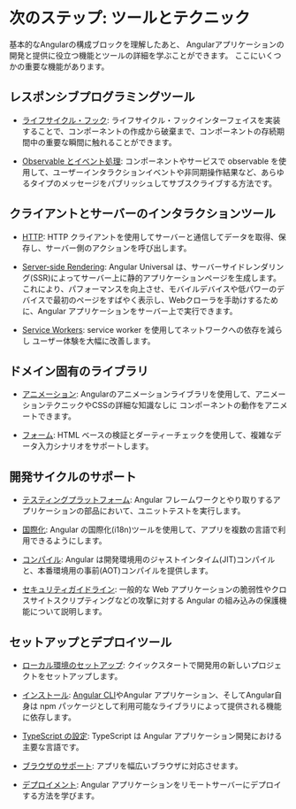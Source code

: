 # 次のステップ: ツールとテクニック

基本的なAngularの構成ブロックを理解したあと、
Angularアプリケーションの開発と提供に役立つ機能とツールの詳細を学ぶことができます。
ここにいくつかの重要な機能があります。

## レスポンシブプログラミングツール

* [ライフサイクル・フック](guide/lifecycle-hooks): ライフサイクル・フックインターフェイスを実装することで、コンポーネントの作成から破棄まで、コンポーネントの存続期間中の重要な瞬間に触れることができます。

* [Observable とイベント処理](guide/observables): コンポーネントやサービスで observable を使用して、ユーザーインタラクションイベントや非同期操作結果など、あらゆるタイプのメッセージをパブリッシュしてサブスクライブする方法です。

## クライアントとサーバーのインタラクションツール

* [HTTP](guide/http): HTTP クライアントを使用してサーバーと通信してデータを取得、保存し、サーバー側のアクションを呼び出します。

* [Server-side Rendering](guide/universal): Angular Universal は、サーバーサイドレンダリング(SSR)によってサーバー上に静的アプリケーションページを生成します。これにより、パフォーマンスを向上させ、モバイルデバイスや低パワーのデバイスで最初のページをすばやく表示し、Webクローラを手助けするために、Angular アプリケーションをサーバー上で実行できます。

* [Service Workers](guide/service-worker-intro): service worker を使用してネットワークへの依存を減らし
ユーザー体験を大幅に改善します。

## ドメイン固有のライブラリ

* [アニメーション](guide/animations): Angularのアニメーションライブラリを使用して、アニメーションテクニックやCSSの詳細な知識なしに
コンポーネントの動作をアニメートできます。

* [フォーム](guide/forms): HTML ベースの検証とダーティーチェックを使用して、複雑なデータ入力シナリオをサポートします。

## 開発サイクルのサポート

* [テスティングプラットフォーム](guide/testing): Angular フレームワークとやり取りするアプリケーションの部品において、ユニットテストを実行します。

* [国際化](guide/i18n):  Angular の国際化(i18n)ツールを使用して、アプリを複数の言語で利用できるようにします。

* [コンパイル](guide/aot-compiler): Angular は開発環境用のジャストインタイム(JIT)コンパイルと、本番環境用の事前(AOT)コンパイルを提供します。

* [セキュリティガイドライン](guide/security): 一般的な Web アプリケーションの脆弱性やクロスサイトスクリプティングなどの攻撃に対する Angular の組み込みの保護機能について説明します。

## セットアップとデプロイツール

* [ローカル環境のセットアップ](guide/setup): クイックスタートで開発用の新しいプロジェクトをセットアップします。

* [インストール](guide/npm-packages): [Angular CLI](https://cli.angular.io/)やAngular アプリケーション、そしてAngular自身は npm パッケージとして利用可能なライブラリによって提供される機能に依存します。

* [TypeScript の設定](guide/typescript-configuration): TypeScript は Angular アプリケーション開発における主要な言語です。

* [ブラウザのサポート](guide/browser-support): アプリを幅広いブラウザに対応させます。

* [デプロイメント](guide/deployment): Angular アプリケーションをリモートサーバーにデプロイする方法を学びます。

